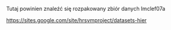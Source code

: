 Tutaj powinien znaleźć się rozpakowany zbiór danych Imclef07a

https://sites.google.com/site/hrsvmproject/datasets-hier